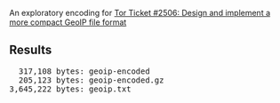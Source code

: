 
An exploratory encoding for [Tor Ticket #2506: Design and implement a more compact GeoIP file format](https://trac.torproject.org/projects/tor/ticket/2506)

## Results
<pre>
  317,108 bytes: geoip-encoded
  205,123 bytes: geoip-encoded.gz
3,645,222 bytes: geoip.txt
</pre>

